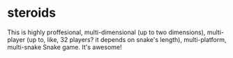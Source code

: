 # steroids

This is highly proffesional, multi-dimensional (up to two dimensions), multi-player (up to, like, 32 players? it depends on snake's length), multi-platform, multi-snake Snake game. It's awesome!
